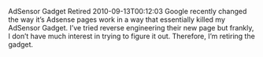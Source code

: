 AdSensor Gadget Retired
2010-09-13T00:12:03
Google recently changed the way it’s Adsense pages work in a way that essentially killed my AdSensor Gadget. I’ve tried reverse engineering their new page but frankly, I don’t have much interest in trying to figure it out. Therefore, I’m retiring the gadget.
